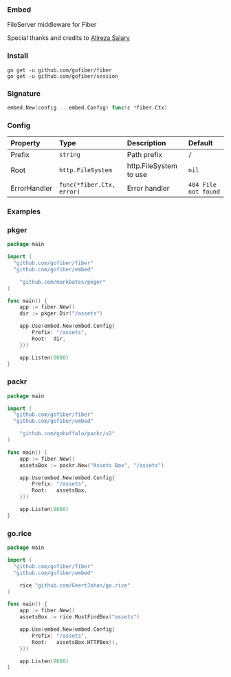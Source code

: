 ### Embed
FileServer middleware for Fiber

Special thanks and credits to [Alireza Salary](https://github.com/arsmn)

### Install
```
go get -u github.com/gofiber/fiber
go get -u github.com/gofiber/session
```

### Signature
```go
embed.New(config ...embed.Config) func(c *fiber.Ctx)
```

### Config
| Property | Type | Description | Default |
| :--- | :--- | :--- | :--- |
| Prefix | `string` | Path prefix | `/` |
| Root | `http.FileSystem` | http.FileSystem to use | `nil` |
| ErrorHandler | `func(*fiber.Ctx, error)` | Error handler | `404 File not found` |

### Examples
### pkger

```go
package main

import (
  "github.com/gofiber/fiber"
  "github.com/gofiber/embed"

	"github.com/markbates/pkger"
)

func main() {
	app := fiber.New()
	dir := pkger.Dir("/assets")

	app.Use(embed.New(embed.Config{
		Prefix: "/assets",
		Root:  dir,
	}))

	app.Listen(8080)
}
```

### packr

```go
package main

import (
  "github.com/gofiber/fiber"
  "github.com/gofiber/embed"

	"github.com/gobuffalo/packr/v2"
)

func main() {
	app := fiber.New()
	assetsBox := packr.New("Assets Box", "/assets")

	app.Use(embed.New(embed.Config{
		Prefix: "/assets",
		Root:   assetsBox,
	}))

	app.Listen(8080)
}
```

### go.rice

```go
package main

import (
  "github.com/gofiber/fiber"
  "github.com/gofiber/embed"

	rice "github.com/GeertJohan/go.rice"
)

func main() {
	app := fiber.New()
	assetsBox := rice.MustFindBox("assets")

	app.Use(embed.New(embed.Config{
		Prefix: "/assets",
		Root:   assetsBox.HTTPBox(),
	}))

	app.Listen(8080)
}
```